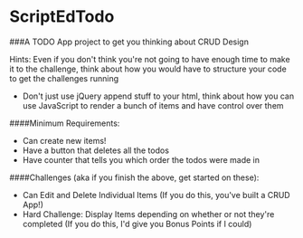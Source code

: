 # ScriptEdTodo

###A TODO App project to get you thinking about CRUD Design

Hints: Even if you don't think you're not going to have enough time to make it to the challenge, think about how you would have to structure your code to get the challenges running

  - Don't just use jQuery append stuff to your html, think about how you can use JavaScript to render a bunch of items and have control over them
  
####Minimum Requirements:

 - Can create new items!
 - Have a button that deletes all the todos
 - Have counter that tells you which order the todos were made in
 
####Challenges (aka if you finish the above, get started on these):

 - Can Edit and Delete Individual Items (If you do this, you've built a CRUD App!)
 - Hard Challenge: Display Items depending on whether or not they're completed (If you do this, I'd give you Bonus Points if I could)
